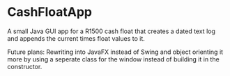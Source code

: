 # CashFloatApp
A small Java GUI app for a R1500 cash float that creates a dated text log and appends the current times float values to it.

Future plans: Rewriting into JavaFX instead of Swing and object orienting it more by using a seperate class for the window instead of building it in the constructor.
